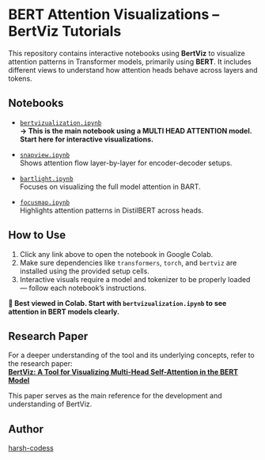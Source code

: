 # BERT Attention Visualizations – BertViz Tutorials

This repository contains interactive notebooks using **BertViz** to visualize attention patterns in Transformer models, primarily using **BERT**. It includes different views to understand how attention heads behave across layers and tokens.

## Notebooks

- [`bertvizualization.ipynb`](https://colab.research.google.com/github/harsh-codess/BERT-VIZ/blob/main/bertvizualization.ipynb)  
  **→ This is the main notebook using a MULTI HEAD ATTENTION model. Start here for interactive visualizations.**

- [`snapview.ipynb`](https://colab.research.google.com/github/harsh-codess/BERT-VIZ/blob/main/snapview.ipynb)  
  Shows attention flow layer-by-layer for encoder-decoder setups.

- [`bartlight.ipynb`](https://colab.research.google.com/github/harsh-codess/BERT-VIZ/blob/main/bartlight.ipynb)  
  Focuses on visualizing the full model attention in BART.

- [`focusmap.ipynb`](https://colab.research.google.com/github/harsh-codess/BERT-VIZ/blob/main/focusmap.ipynb)  
  Highlights attention patterns in DistilBERT across heads.

## How to Use

1. Click any link above to open the notebook in Google Colab.  
2. Make sure dependencies like `transformers`, `torch`, and `bertviz` are installed using the provided setup cells.  
3. Interactive visuals require a model and tokenizer to be properly loaded — follow each notebook’s instructions.

**🔁 Best viewed in Colab. Start with `bertvizualization.ipynb` to see attention in BERT models clearly.**

## Research Paper

For a deeper understanding of the tool and its underlying concepts, refer to the research paper:  
[**BertViz: A Tool for Visualizing Multi-Head Self-Attention in the BERT Model**](https://www.researchgate.net/publication/335701441_BertViz_A_Tool_for_Visualizing_Multi-Head_Self-Attention_in_the_BERT_Model)

This paper serves as the main reference for the development and understanding of BertViz.

## Author

[harsh-codess](https://github.com/harsh-codess)




